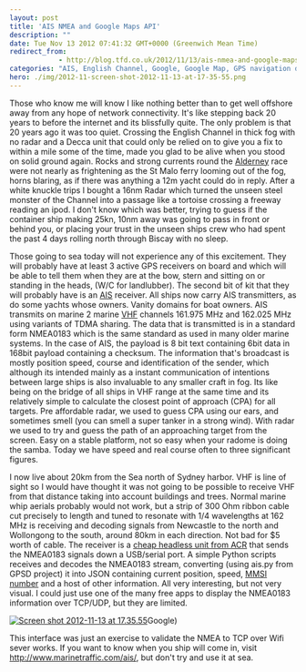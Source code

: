 ```yaml
---
layout: post
title: 'AIS NMEA and Google Maps API'
description: ""
date: Tue Nov 13 2012 07:41:32 GMT+0000 (Greenwich Mean Time)
redirect_from: 
            - http://blog.tfd.co.uk/2012/11/13/ais-nmea-and-google-maps-api/
categories: "AIS, English Channel, Google, Google Map, GPS navigation device, Uncategorized"
hero: ./img/2012-11-screen-shot-2012-11-13-at-17-35-55.png
---
```

Those who know me will know I like nothing better than to get well offshore away from any hope of network connectivity. It's like stepping back 20 years to before the internet and its blissfully quite. The only problem is that 20 years ago it was too quiet. Crossing the English Channel in thick fog with no radar and a Decca unit that could only be relied on to give you a fix to within a mile some of the time, made you glad to be alive when you stood on solid ground again. Rocks and strong currents round the [Alderney](http://en.wikipedia.org/wiki/Alderney) race were not nearly as frightening as the St Malo ferry looming out of the fog, horns blaring, as if there was anything a 12m yacht could do in reply. After a white knuckle trips I bought a 16nm Radar which turned the unseen steel monster of the Channel into a passage like a tortoise crossing a freeway reading an ipod. I don't know which was better, trying to guess if the container ship making 25kn, 10nm away was going to pass in front or behind you, or placing your trust in the unseen ships crew who had spent the past 4 days rolling north through Biscay with no sleep.

Those going to sea today will not experience any of this excitement. They will probably have at least 3 active GPS receivers on board and which will be able to tell them when they are at the bow, stern and sitting on or standing in the heads, (W/C for landlubber). The second bit of kit that they will probably have is an [AIS](http://en.wikipedia.org/wiki/Automatic_Identification_System) receiver. All ships now carry AIS transmitters, as do some yachts whose owners. Vanity domains for boat owners. AIS transmits on marine 2 marine [VHF](http://en.wikipedia.org/wiki/Very_high_frequency "Very high frequency") channels 161.975 MHz and 162.025 MHz using variants of TDMA sharing. The data that is transmitted is in a standard form NMEA0183 which is the same standard as used in many older marine systems. In the case of AIS, the payload is 8 bit text containing 6bit data in 168bit payload containing a checksum. The information that's broadcast is mostly position speed, course and identification of the sender, which although its intended mainly as a instant communication of intentions between large ships is also invaluable to any smaller craft in fog. Its like being on the bridge of all ships in VHF range at the same time and its relatively simple to calculate the closest point of approach (CPA) for all targets. Pre affordable radar, we used to guess CPA using our ears, and sometimes smell (you can smell a super tanker in a strong wind). With radar we used to try and guess the path of an approaching target from the screen. Easy on a stable platform, not so easy when your radome is doing the samba. Today we have speed and real course often to three significant figures.

I now live about 20km from the Sea north of Sydney harbor. VHF is line of sight so I would have thought it was not going to be possible to receive VHF from that distance taking into account buildings and trees. Normal marine whip aerials probably would not work, but a strip of 300 Ohm ribbon cable cut precisely to length and tuned to resonate with 1/4 wavelengths at 162 MHz is receiving and decoding signals from Newcastle to the north and Wollongong to the south, around 80km in each direction. Not bad for \$5 worth of cable. The receiver is a [cheap headless unit from ACR](https://www.whitworths.com.au/main_itemdetail.asp?item=45797&search123=AIS&intAbsolutePage=1) that sends the NMEA0183 signals down a USB/serial port. A simple Python scripts receives and decodes the NMEA0183 stream, converting (using ais.py from GPSD project) it into JSON containing current position, speed, [MMSI number](http://en.wikipedia.org/wiki/Maritime_Mobile_Service_Identity "Maritime Mobile Service Identity") and a host of other information. All very interesting, but not very visual. I could just use one of the many free apps to display the NMEA0183 information over TCP/UDP, but they are limited.

[![](https://ik.imagekit.io/htj4bin8p/2012-11-screen-shot-2012-11-13-at-17-35-55.png "Screen shot 2012-11-13 at 17.35.55")](https://ik.imagekit.io/htj4bin8p/2012/11/screen-shot-2012-11-13-at-17-35-55.png)Google)

This interface was just an exercise to validate the NMEA to TCP over Wifi sever works. If you want to know when you ship will come in, visit <http://www.marinetraffic.com/ais/>, but don't try and use it at sea.

